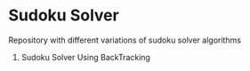 # Sudoku Solver
Repository with different variations of sudoku solver algorithms
1. Sudoku Solver Using BackTracking
